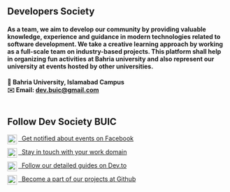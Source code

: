 ## Developers Society
#### As a team, we aim to develop our community by providing valuable knowledge, experience and guidance in modern technologies related to software development. We take a creative learning approach by working as a full-scale team on industry-based projects. This platform shall help in organizing fun activities at Bahria university and also represent our university at events hosted by other universities.

<strong>📍  Bahria University, Islamabad Campus</strong> <br>
<strong>✉️ Email: [dev.buic@gmail.com](mailto:dev.buic@gmail.com)</strong> <br>
<br>

## Follow Dev Society BUIC
[<img align="left" width=22px src="https://simpleicons.org/icons/facebook.svg">&nbsp; Get notified about events on Facebook ](https://www.facebook.com/devbuic) <br>

[<img align="left" width=22px src="https://simpleicons.org/icons/linkedin.svg">&nbsp; Stay in touch with your work domain ](https://www.linkedin.com/company/devbuic) <br>

[<img align="left" width=22px src="https://simpleicons.org/icons/dev-dot-to.svg">&nbsp; Follow our detailed guides on Dev.to ](https://dev.to/devbuic) <br>

[<img align="left" width=22px src="https://simpleicons.org/icons/github.svg">&nbsp; Become a part of our projects at Github ](https://github.com/devbuic) <br>
